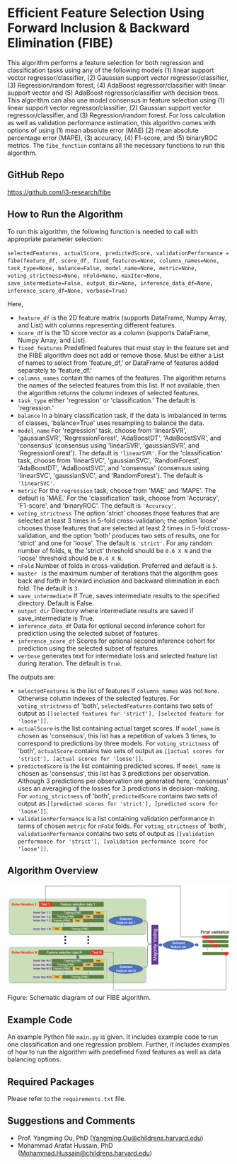 # Efficient Feature Selection Using Forward Inclusion & Backward Elimination (FIBE)
This algorithm performs a feature selection for both regression and classification tasks using any of the following models (1) linear support vector regressor/classifier, (2) Gaussian support vector regressor/classifier, (3) Regression/random forest, (4) AdaBoost regressor/classifier with linear support vector and (5) AdaBoost regressor/classifier with decision trees. This algorithm can also use model consensus in feature selection using (1) linear support vector regressor/classifier, (2) Gaussian support vector regressor/classifier, and (3) Regression/random forest. For loss calculation as well as validation performance estimation, this algorithm comes with options of using (1) mean absolute error (MAE) (2) mean absolute percentage error (MAPE), (3) accuracy, (4) F1-score, and (5) binaryROC metrics. The ``fibe_function`` contains all the necessary functions to run this algorithm. 

## GitHub Repo
https://github.com/i3-research/fibe

## How to Run the Algorithm
To run this algorithm, the following function is needed to call with appropriate parameter selection:

``selectedFeatures, actualScore, predictedScore, validationPerformance = fibe(feature_df, score_df, fixed_features=None, columns_names=None, task_type=None, balance=False, model_name=None, metric=None, voting_strictness=None, nFold=None, maxIter=None, save_intermediate=False, output_dir=None, inference_data_df=None, inference_score_df=None, verbose=True)``

Here, 
- ``feature_df`` is the 2D feature matrix (supports DataFrame, Numpy Array, and List) with columns representing different features.
- ``score_df`` is the 1D score vector as a column (supports DataFrame, Numpy Array, and List).
- ``fixed_features`` Predefined features that must stay in the feature set and the FIBE algorithm does not add or remove those. Must be either a List of names to select from 'feature_df,' or DataFrame of features added separately to 'feature_df.'
- ``columns_names`` contain the names of the features. The algorithm returns the names of the selected features from this list. If not available, then the algorithm returns the column indexes of selected features. 
- ``task_type`` either 'regression' or 'classification.' The default is 'regression.'
- ``balance`` In a binary classification task, if the data is imbalanced in terms of classes, 'balance=True' uses resampling to balance the data.
- ``model_name`` For 'regression' task, choose from 'linearSVR', 'gaussianSVR', 'RegressionForest', 'AdaBoostDT', 'AdaBoostSVR', and 'consensus' (consensus using 'linearSVR', 'gaussianSVR', and 'RegressionForest'). The default is ``'linearSVR'``. For the 'classification' task, choose from 'linearSVC', 'gaussianSVC', 'RandomForest', 'AdaBoostDT', 'AdaBoostSVC', and 'consensus' (consensus using 'linearSVC', 'gaussianSVC', and 'RandomForest'). The default is ``'linearSVC'``.
- ``metric`` For the ``regression`` task, choose from 'MAE' and 'MAPE'. The default is 'MAE.' For the 'classification' task, choose from 'Accuracy', 'F1-score', and 'binaryROC'. The default is ``'Accuracy'``.
- ``voting_strictness`` The option 'strict' chooses those features that are selected at least 3 times in 5-fold cross-validation; the option 'loose' chooses those features that are selected at least 2 times in 5-fold cross-validation, and the option 'both' produces two sets of results, one for 'strict' and one for 'loose'. The default is ``'strict'``. For any random number of folds, ``N``, the 'strict' threshold should be ``0.6 X N`` and the 'loose' threshold should be ``0.4 X N``.
- ``nFold`` Number of folds in cross-validation. Preferred and default is ``5``.
- ``master `` is the maximum number of iterations that the algorithm goes back and forth in forward inclusion and backward elimination in each fold. The default is ``3``.
- ``save_intermediate`` If True, saves intermediate results to the specified directory. Default is False.
- ``output_dir`` Directory where intermediate results are saved if save_intermediate is True.
- ``inference_data_df`` Data for optional second inference cohort for prediction using the selected subset of features.
- ``inference_score_df`` Scores for optional second inference cohort for prediction using the selected subset of features.
- ``verbose`` generates text for intermediate loss and selected feature list during iteration. The default is ``True``.

The outputs are:
- ``selectedFeatures`` is the list of features if ``columns_names`` was not ``None``. Otherwise column indexes of the selected features. For ``voting_strictness`` of 'both', ``selectedFeatures`` contains two sets of output as ``[[selected features for 'strict'], [selected feature for 'loose']]``. 
- ``actualScore`` is the list containing actual target scores. If ``model_name`` is chosen as 'consensus', this list has a repetition of values 3 times, to correspond to predictions by three models. For ``voting_strictness`` of 'both', ``actualScore`` contains two sets of output as ``[[actual scores for 'strict'], [actual scores for 'loose']]``.
- ``predictedScore`` is the list containing predicted scores. If ``model_name`` is chosen as 'consensus', this list has 3 predictions per observation. Although 3 predictions per observation are generated here, 'consensus' uses an averaging of the losses for 3 predictions in decision-making. For ``voting_strictness`` of 'both', ``predictedScore`` contains two sets of output as ``[[predicted scores for 'strict'], [predicted score for 'loose']]``.
- ``validationPerformance`` is a list containing validation performance in terms of chosen ``metric`` for ``nFold`` folds. For ``voting_strictness`` of 'both', ``validationPerformance`` contains two sets of output as ``[[validation performance for 'strict'], [validation performance score for 'loose']]``.

## Algorithm Overview
![Alt text](figure/figure_v2.png?raw=true "Title")
Figure: Schematic diagram of our FIBE algorithm.

## Example Code
An example Python file ``main.py`` is given. It includes example code to run one classification and one regression problem. Further, it includes examples of how to run the algorithm with predefined fixed features as well as data balancing options.

## Required Packages
Please refer to the ``requirements.txt`` file.

## Suggestions and Comments
- Prof. Yangming Ou, PhD (Yangming.Ou@childrens.harvard.edu)
- Mohammad Arafat Hussain, PhD (Mohammad.Hussain@childrens.harvard.edu)
